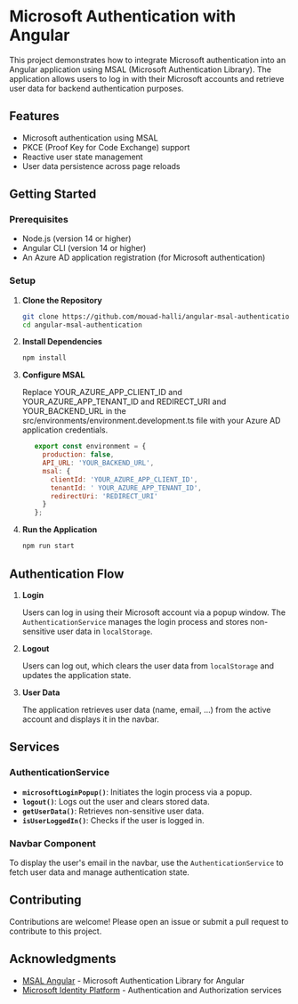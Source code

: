 # Microsoft Authentication with Angular

This project demonstrates how to integrate Microsoft authentication into an Angular application using MSAL (Microsoft Authentication Library). The application allows users to log in with their Microsoft accounts and retrieve user data for backend authentication purposes.

## Features

- Microsoft authentication using MSAL
- PKCE (Proof Key for Code Exchange) support
- Reactive user state management
- User data persistence across page reloads

## Getting Started

### Prerequisites

- Node.js (version 14 or higher)
- Angular CLI (version 14 or higher)
- An Azure AD application registration (for Microsoft authentication)

### Setup

1. **Clone the Repository**

   ```bash
   git clone https://github.com/mouad-halli/angular-msal-authentication.git
   cd angular-msal-authentication
   ```

2. **Install Dependencies**

   ```bash
   npm install
   ```
3. **Configure MSAL**

    Replace YOUR_AZURE_APP_CLIENT_ID and YOUR_AZURE_APP_TENANT_ID and REDIRECT_URI and YOUR_BACKEND_URL in the src/environments/environment.development.ts file with your Azure AD application credentials.
   
   ```javascript
      export const environment = {
        production: false,
        API_URL: 'YOUR_BACKEND_URL',
        msal: {
          clientId: 'YOUR_AZURE_APP_CLIENT_ID',
          tenantId: ' YOUR_AZURE_APP_TENANT_ID',
          redirectUri: 'REDIRECT_URI'
        }
      };
   ```

2. **Run the Application**

   ```bash
   npm run start
   ```

## Authentication Flow

1. **Login**

   Users can log in using their Microsoft account via a popup window. The `AuthenticationService` manages the login process and stores non-sensitive user data in `localStorage`.

2. **Logout**

   Users can log out, which clears the user data from `localStorage` and updates the application state.

3. **User Data**

   The application retrieves user data (name, email, ...) from the active account and displays it in the navbar.

## Services

### AuthenticationService

- **`microsoftLoginPopup()`**: Initiates the login process via a popup.
- **`logout()`**: Logs out the user and clears stored data.
- **`getUserData()`**: Retrieves non-sensitive user data.
- **`isUserLoggedIn()`**: Checks if the user is logged in.

### Navbar Component

To display the user's email in the navbar, use the `AuthenticationService` to fetch user data and manage authentication state.

## Contributing

Contributions are welcome! Please open an issue or submit a pull request to contribute to this project.

## Acknowledgments

- [MSAL Angular](https://github.com/AzureAD/microsoft-authentication-library-for-js) - Microsoft Authentication Library for Angular
- [Microsoft Identity Platform](https://docs.microsoft.com/en-us/azure/active-directory/develop/) - Authentication and Authorization services
